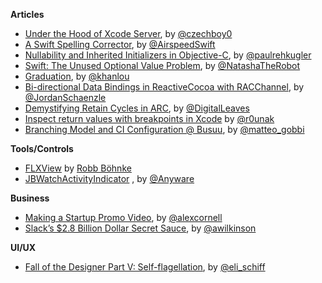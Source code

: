 **Articles**

* [Under the Hood of Xcode Server](http://honzadvorsky.com/blog/2015/5/4/under-the-hood-of-xcode-server), by [@czechboy0](https://twitter.com/czechboy0)
* [A Swift Spelling Corrector](http://airspeedvelocity.net/2015/05/02/spelling/), by [@AirspeedSwift](https://twitter.com/AirspeedSwift)
* [Nullability and Inherited Initializers in Objective-C](http://cocoa.tumblr.com/post/117719761353/nullability-and-inherited-initializers-in-objective-c), by [@paulrehkugler](https://twitter.com/paulrehkugler)
* [Swift: The Unused Optional Value Problem](http://natashatherobot.com/swift-unused-optional-value/), by [@NatashaTheRobot](https://twitter.com/NatashaTheRobot)
* [Graduation](http://khanlou.com/2015/05/graduation/), by [@khanlou](https://twitter.com/khanlou)
* [Bi-directional Data Bindings in ReactiveCocoa with RACChannel](http://spin.atomicobject.com/2015/05/04/bi-directional-data-bindings-reactivecocoa/), by [@JordanSchaenzle](https://twitter.com/JordanSchaenzle)
* [Demystifying Retain Cycles in ARC](http://digitalleaves.com/blog/2015/05/demystifying-retain-cycles-in-arc/), by [@DigitalLeaves](https://twitter.com/DigitalLeaves)
* [Inspect return values with breakpoints in Xcode](http://iosdevtips.co/post/118205216313/xcode-breakpoint-method-return-value) by [@r0unak](https://twitter.com/r0unak)
* [Branching Model and CI Configuration @ Busuu](http://matteogobbi.github.io/blog/2015/04/27/branches-model-and-ci-configuration-at-busuu/), by [@matteo_gobbi](https://twitter.com/matteo_gobbi)

**Tools/Controls**

* [FLXView](https://github.com/robb/FLXView) by [Robb Böhnke](https://twitter.com/ceterum_censeo)
* [JBWatchActivityIndicator](https://github.com/mikeswanson/JBWatchActivityIndicator) , by [@Anyware](https://twitter.com/Anyware)

**Business**

* [Making a Startup Promo Video](http://moonbase.com/making-a-startup-promo-video/), by [@alexcornell](https://twitter.com/alexcornell)
* [Slack’s $2.8 Billion Dollar Secret Sauce](https://medium.com/@awilkinson/slack-s-2-8-billion-dollar-secret-sauce-5c5ec7117908), by [@awilkinson](https://twitter.com/awilkinson)


**UI/UX**

* [Fall of the Designer Part V: Self-flagellation](http://www.elischiff.com/blog/2015/5/5/fall-of-the-designer-part-v-self-flagellation), by [@eli_schiff](https://twitter.com/eli_schiff)
